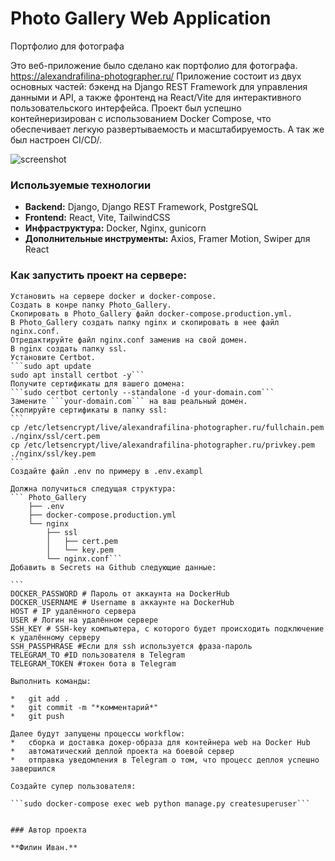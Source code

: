 # Photo Gallery Web Application
Портфолио для фотографа

Это веб-приложение было сделано как портфолио для фотографа. https://alexandrafilina-photographer.ru/
Приложение состоит из двух основных частей: бэкенд на Django REST Framework для управления данными и API,
а также фронтенд на React/Vite для интерактивного пользовательского интерфейса.
Проект был успешно контейнеризирован с использованием Docker Compose, что обеспечивает легкую развертываемость и масштабируемость.
А так же был настроен CI/CD/.

![screenshot](https://https://github.com/LGaben/Photo_Gallery/docs/screenshot.gif)

### **Используемые технологии**

- **Backend:** Django, Django REST Framework, PostgreSQL
- **Frontend:** React, Vite, TailwindCSS
- **Инфраструктура:** Docker, Nginx, gunicorn
- **Дополнительные инструменты:** Axios, Framer Motion, Swiper для React

### Как запустить проект на сервере:

    Установить на сервере docker и docker-compose.
    Создать в конре папку Photo_Gallery.
    Скопировать в Photo_Gallery файл docker-compose.production.yml.
    В Photo_Gallery создать папку nginx и скопировать в нее файл nginx.conf.
    Отредактируйте файл nginx.conf заменив на свой домен.
    В nginx создать папку ssl.
    Установите Certbot. 
    ```sudo apt update
    sudo apt install certbot -y```
    Получите сертификаты для вашего домена:
    ```sudo certbot certonly --standalone -d your-domain.com```
    Замените ```your-domain.com``` на ваш реальный домен.
    Скопируйте сертификаты в папку ssl:
    ```
    cp /etc/letsencrypt/live/alexandrafilina-photographer.ru/fullchain.pem ./nginx/ssl/cert.pem
    cp /etc/letsencrypt/live/alexandrafilina-photographer.ru/privkey.pem ./nginx/ssl/key.pem
    ```
    Создайте файл .env по примеру в .env.exampl
    
    Должна получиться следущая структура:
    ``` Photo_Gallery
        ├── .env
        ├── docker-compose.production.yml
        └── nginx
            ├── ssl
            │   ├── cert.pem
            │   └── key.pem
            └── nginx.conf```
    Добавить в Secrets на Github следующие данные:

    ```
    DOCKER_PASSWORD # Пароль от аккаунта на DockerHub
    DOCKER_USERNAME # Username в аккаунте на DockerHub
    HOST # IP удалённого сервера
    USER # Логин на удалённом сервере
    SSH_KEY # SSH-key компьютера, с которого будет происходить подключение к удалённому серверу
    SSH_PASSPHRASE #Если для ssh используется фраза-пароль
    TELEGRAM_TO #ID пользователя в Telegram
    TELEGRAM_TOKEN #токен бота в Telegram

    Выполнить команды:

    *   git add .
    *   git commit -m "*комментарий*"
    *   git push

    Далее будут запущены процессы workflow:
    *   сборка и доставка докер-образа для контейнера web на Docker Hub
    *   автоматический деплой проекта на боевой сервер
    *   отправка уведомления в Telegram о том, что процесс деплоя успешно завершился

    Cоздайте супер пользователя:

    ```sudo docker-compose exec web python manage.py createsuperuser```


    ### Автор проекта

    **Филин Иван.**
